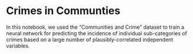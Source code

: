 # Crimes in Communties

In this notebook, we used the “Communities and Crime” dataset to train a neural network for predicting the incidence of individual sub-categories of crimes based on a large number of plausibly-correlated independent variables.
